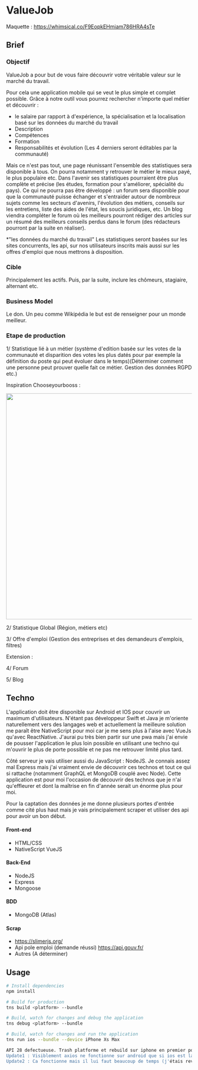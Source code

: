 # ValueJob

Maquette : https://whimsical.co/F9EopkEHmiam786HRA4sTe

## Brief

### Objectif

ValueJob a pour but de vous faire découvrir votre véritable valeur sur le marché du travail.

Pour cela une application mobile qui se veut le plus simple et complet possible. Grâce à notre outil vous pourrez rechercher n'importe  quel métier et découvrir : 
- le salaire par rapport à d'expérience, la spécialisation et la localisation basé sur les données du marché du travail
- Description
- Compétences 
- Formation
- Responsabilités et évolution
(Les 4 derniers seront éditables par la communauté)

Mais ce n'est pas tout, une page réunissant l'ensemble des statistiques sera disponible à tous. On pourra notamment y retrouver le métier le mieux payé, le plus populaire etc. Dans l'avenir ses statistiques pourraient être plus complète et précise (les études, formation pour s'améliorer, spécialité du pays).
Ce qui ne pourra pas être développé : un forum sera disponible pour que la communauté puisse échanger et s'entraider autour de nombreux sujets comme les secteurs d'avenirs, l'évolution des métiers, conseils sur les entretiens, liste des aides de l'état, les soucis juridiques, etc. Un blog viendra compléter le forum où les meilleurs pourront rédiger des articles sur un résumé des meilleurs conseils perdus dans le forum (des rédacteurs pourront par la suite en réaliser).

*"les données du marché du travail"
Les statistiques seront basées sur les sites concurrents, les api, sur nos utilisateurs inscrits mais aussi sur les offres d'emploi que nous mettrons à disposition.

### Cible

Principalement les actifs. Puis, par la suite, inclure les chômeurs, stagiaire, alternant etc.

### Business Model

Le don. Un peu comme Wikipédia le but est de renseigner pour un monde meilleur.

### Etape de production

1/ Statistique lié à un métier (système d'edition basée sur les votes de la communauté et disparition des votes les plus datés pour par exemple la définition du poste qui peut évoluer dans le temps)(Déterminer comment une personne peut prouver quelle fait ce métier. Gestion des données RGPD etc.)

Inspiration Chooseyourbooss : 

<img src="https://zupimages.net/up/19/07/4111.png"  width="743" height="614" />

2/ Statistique Global (Région, métiers etc)

3/ Offre d'emploi (Gestion des entreprises et des demandeurs d'emplois, filtres)

Extension :

4/ Forum

5/ Blog


## Techno

L'application doit être disponible sur Android et IOS pour couvrir un maximum d'utilisateurs. N'étant pas développeur Swift et Java je m'oriente naturellement vers des langages web et actuellement la meilleure solution me paraît être NativeScript pour moi car je me sens plus à l'aise avec VueJs qu'avec ReactNative. J'aurai pu très bien partir sur une pwa mais j'ai envie de pousser l'application le plus loin possible en utilisant une techno qui m'ouvrir le plus de porte possible et ne pas me retrouver limité plus tard.

Côté serveur je vais utiliser aussi du JavaScript : NodeJS. Je connais assez mal Express mais j'ai vraiment envie de découvrir ces technos et tout ce qui si rattache (notamment GraphQL et MongoDB couplé avec Node).
Cette application est pour moi l'occasion de découvrir des technos que je n'ai qu'effleurer et dont la maîtrise en fin d'année serait un énorme plus pour moi.

Pour la captation des données je me donne plusieurs portes d'entrée comme cité plus haut mais je vais principalement scraper et utiliser des api pour avoir un bon début.


#### Front-end

- HTML/CSS
- NativeScript VueJS

#### Back-End

- NodeJS
- Express
- Mongoose 

#### BDD

- MongoDB (Atlas)

#### Scrap 

- https://slimerjs.org/
- Api pole emploi (demande réussi) https://api.gouv.fr/
- Autres (A déterminer)


## Usage

``` bash
# Install dependencies
npm install

# Build for production
tns build <platform> --bundle

# Build, watch for changes and debug the application
tns debug <platform> --bundle

# Build, watch for changes and run the application
tns run ios --bundle --device iPhone Xs Max

API 28 defectueuse. Trash platforme et rebuild sur iphone en premier pour une raison obscure (peut etre parce que j'ai un mac). 
Update1 : Visiblement axios ne fonctionne sur android que si ios est lancé.
Update2 : Ca fonctionne mais il lui faut beaucoup de temps (j'étais revenu sur la page d'accueil) wtf 
```
